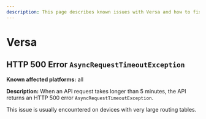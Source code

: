 ```yaml
---
description: This page describes known issues with Versa and how to fix them.
---
```


# Versa

## HTTP 500 Error `AsyncRequestTimeoutException`

**Known affected platforms:** all

**Description:** When an API request takes longer than 5 minutes, the API
returns an HTTP 500 error `AsyncRequestTimeoutException`.

This issue is usually encountered on devices with very large routing tables.
